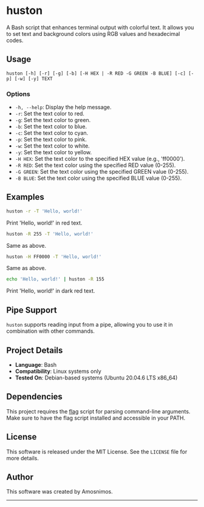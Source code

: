 # huston

A Bash script that enhances terminal output with colorful text. It allows you to set text and background colors using RGB values and hexadecimal codes. 

## Usage

```
huston [-h] [-r] [-g] [-b] [-H HEX | -R RED -G GREEN -B BLUE] [-c] [-p] [-w] [-y] TEXT
```

### Options

- `-h, --help`: Display the help message.
- `-r`: Set the text color to red.
- `-g`: Set the text color to green.
- `-b`: Set the text color to blue.
- `-c`: Set the text color to cyan.
- `-p`: Set the text color to pink.
- `-w`: Set the text color to white.
- `-y`: Set the text color to yellow.
- `-H HEX`: Set the text color to the specified HEX value (e.g., 'ff0000').
- `-R RED`: Set the text color using the specified RED value (0-255).
- `-G GREEN`: Set the text color using the specified GREEN value (0-255).
- `-B BLUE`: Set the text color using the specified BLUE value (0-255).

## Examples

```bash
huston -r -T 'Hello, world!'
```
Print 'Hello, world!' in red text.

```bash
huston -R 255 -T 'Hello, world!'
```
Same as above.

```bash
huston -H FF0000 -T 'Hello, world!'
```
Same as above.

```bash
echo 'Hello, world!' | huston -R 155
```
Print 'Hello, world!' in dark red text.

## Pipe Support

`huston` supports reading input from a pipe, allowing you to use it in combination with other commands.

## Project Details

- **Language**: Bash
- **Compatibility**: Linux systems only
- **Tested On**: Debian-based systems (Ubuntu 20.04.6 LTS x86_64)
  
## Dependencies
This project requires the <a href="https://github.com/AmosNimos/flag">flag</a> script for parsing command-line arguments. Make sure to have the flag script installed and accessible in your PATH.

## License

This software is released under the MIT License. See the `LICENSE` file for more details.

## Author

This software was created by Amosnimos.

---
